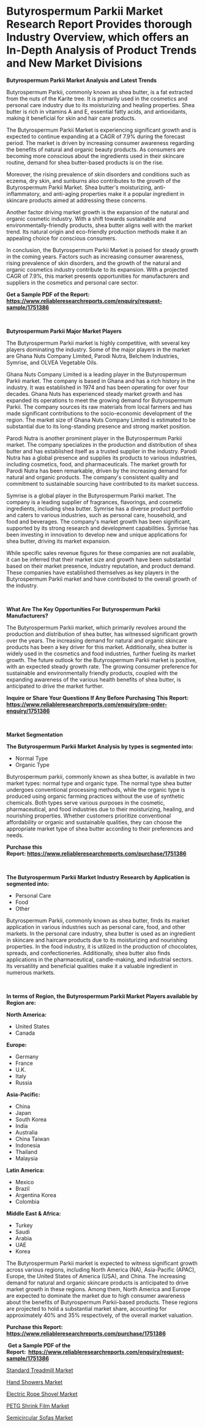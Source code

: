 <p><h1>Butyrospermum Parkii Market Research Report Provides thorough Industry Overview, which offers an In-Depth Analysis of Product Trends and New Market Divisions</h1></p><p><strong>Butyrospermum Parkii Market Analysis and Latest Trends</strong></p>
<p><p>Butyrospermum Parkii, commonly known as shea butter, is a fat extracted from the nuts of the Karite tree. It is primarily used in the cosmetics and personal care industry due to its moisturizing and healing properties. Shea butter is rich in vitamins A and E, essential fatty acids, and antioxidants, making it beneficial for skin and hair care products.</p><p>The Butyrospermum Parkii Market is experiencing significant growth and is expected to continue expanding at a CAGR of 7.9% during the forecast period. The market is driven by increasing consumer awareness regarding the benefits of natural and organic beauty products. As consumers are becoming more conscious about the ingredients used in their skincare routine, demand for shea butter-based products is on the rise.</p><p>Moreover, the rising prevalence of skin disorders and conditions such as eczema, dry skin, and sunburns also contributes to the growth of the Butyrospermum Parkii Market. Shea butter's moisturizing, anti-inflammatory, and anti-aging properties make it a popular ingredient in skincare products aimed at addressing these concerns.</p><p>Another factor driving market growth is the expansion of the natural and organic cosmetic industry. With a shift towards sustainable and environmentally-friendly products, shea butter aligns well with the market trend. Its natural origin and eco-friendly production methods make it an appealing choice for conscious consumers.</p><p>In conclusion, the Butyrospermum Parkii Market is poised for steady growth in the coming years. Factors such as increasing consumer awareness, rising prevalence of skin disorders, and the growth of the natural and organic cosmetics industry contribute to its expansion. With a projected CAGR of 7.9%, this market presents opportunities for manufacturers and suppliers in the cosmetics and personal care sector.</p></p>
<p><strong>Get a Sample PDF of the Report:&nbsp; <a href="https://www.reliableresearchreports.com/enquiry/request-sample/1751386">https://www.reliableresearchreports.com/enquiry/request-sample/1751386</a></strong></p>
<p>&nbsp;</p>
<p><strong>Butyrospermum Parkii Major Market Players</strong></p>
<p><p>The Butyrospermum Parkii market is highly competitive, with several key players dominating the industry. Some of the major players in the market are Ghana Nuts Company Limited, Parodi Nutra, Belchem Industries, Symrise, and OLVEA Vegetable Oils.</p><p>Ghana Nuts Company Limited is a leading player in the Butyrospermum Parkii market. The company is based in Ghana and has a rich history in the industry. It was established in 1974 and has been operating for over four decades. Ghana Nuts has experienced steady market growth and has expanded its operations to meet the growing demand for Butyrospermum Parkii. The company sources its raw materials from local farmers and has made significant contributions to the socio-economic development of the region. The market size of Ghana Nuts Company Limited is estimated to be substantial due to its long-standing presence and strong market position.</p><p>Parodi Nutra is another prominent player in the Butyrospermum Parkii market. The company specializes in the production and distribution of shea butter and has established itself as a trusted supplier in the industry. Parodi Nutra has a global presence and supplies its products to various industries, including cosmetics, food, and pharmaceuticals. The market growth for Parodi Nutra has been remarkable, driven by the increasing demand for natural and organic products. The company's consistent quality and commitment to sustainable sourcing have contributed to its market success.</p><p>Symrise is a global player in the Butyrospermum Parkii market. The company is a leading supplier of fragrances, flavorings, and cosmetic ingredients, including shea butter. Symrise has a diverse product portfolio and caters to various industries, such as personal care, household, and food and beverages. The company's market growth has been significant, supported by its strong research and development capabilities. Symrise has been investing in innovation to develop new and unique applications for shea butter, driving its market expansion.</p><p>While specific sales revenue figures for these companies are not available, it can be inferred that their market size and growth have been substantial based on their market presence, industry reputation, and product demand. These companies have established themselves as key players in the Butyrospermum Parkii market and have contributed to the overall growth of the industry.</p></p>
<p>&nbsp;</p>
<p><strong>What Are The Key Opportunities For Butyrospermum Parkii Manufacturers?</strong></p>
<p><p>The Butyrospermum Parkii market, which primarily revolves around the production and distribution of shea butter, has witnessed significant growth over the years. The increasing demand for natural and organic skincare products has been a key driver for this market. Additionally, shea butter is widely used in the cosmetics and food industries, further fueling its market growth. The future outlook for the Butyrospermum Parkii market is positive, with an expected steady growth rate. The growing consumer preference for sustainable and environmentally friendly products, coupled with the expanding awareness of the various health benefits of shea butter, is anticipated to drive the market further.</p></p>
<p><strong>Inquire or Share Your Questions If Any Before Purchasing This Report: <a href="https://www.reliableresearchreports.com/enquiry/pre-order-enquiry/1751386">https://www.reliableresearchreports.com/enquiry/pre-order-enquiry/1751386</a></strong></p>
<p>&nbsp;</p>
<p><strong>Market Segmentation</strong></p>
<p><strong>The Butyrospermum Parkii Market Analysis by types is segmented into:</strong></p>
<p><ul><li>Normal Type</li><li>Organic Type</li></ul></p>
<p><p>Butyrospermum parkii, commonly known as shea butter, is available in two market types: normal type and organic type. The normal type shea butter undergoes conventional processing methods, while the organic type is produced using organic farming practices without the use of synthetic chemicals. Both types serve various purposes in the cosmetic, pharmaceutical, and food industries due to their moisturizing, healing, and nourishing properties. Whether customers prioritize conventional affordability or organic and sustainable qualities, they can choose the appropriate market type of shea butter according to their preferences and needs.</p></p>
<p><strong>Purchase this Report:&nbsp;<a href="https://www.reliableresearchreports.com/purchase/1751386">https://www.reliableresearchreports.com/purchase/1751386</a></strong></p>
<p>&nbsp;</p>
<p><strong>The Butyrospermum Parkii Market Industry Research by Application is segmented into:</strong></p>
<p><ul><li>Personal Care</li><li>Food</li><li>Other</li></ul></p>
<p><p>Butyrospermum Parkii, commonly known as shea butter, finds its market application in various industries such as personal care, food, and other markets. In the personal care industry, shea butter is used as an ingredient in skincare and haircare products due to its moisturizing and nourishing properties. In the food industry, it is utilized in the production of chocolates, spreads, and confectioneries. Additionally, shea butter also finds applications in the pharmaceutical, candle-making, and industrial sectors. Its versatility and beneficial qualities make it a valuable ingredient in numerous markets.</p></p>
<p>&nbsp;</p>
<p><strong>In terms of Region, the Butyrospermum Parkii Market Players available by Region are:</strong></p>
<p>
    <p> <strong> North America: </strong>
        <ul>
            <li>United States</li>
            <li>Canada</li>
        </ul>
        </p> 
    <p> <strong> Europe: </strong>
        <ul>
            <li>Germany</li>
            <li>France</li>
            <li>U.K.</li>
            <li>Italy</li>
            <li>Russia</li>
        </ul>
        </p> 
    <p> <strong> Asia-Pacific: </strong>
        <ul>
            <li>China</li>
            <li>Japan</li>
            <li>South Korea</li>
            <li>India</li>
            <li>Australia</li>
            <li>China Taiwan</li>
            <li>Indonesia</li>
            <li>Thailand</li>
            <li>Malaysia</li>
        </ul>
        </p> 
    <p> <strong> Latin America: </strong>
        <ul>
            <li>Mexico</li>
            <li>Brazil</li>
            <li>Argentina Korea</li>
            <li>Colombia</li>
        </ul>
        </p> 
    <p> <strong> Middle East & Africa: </strong>
        <ul>
            <li>Turkey</li>
            <li>Saudi</li>
            <li>Arabia</li>
            <li>UAE</li>
            <li>Korea</li>
        </ul>
    </p>
    </p>
<p><p>The Butyrospermum Parkii market is expected to witness significant growth across various regions, including North America (NA), Asia-Pacific (APAC), Europe, the United States of America (USA), and China. The increasing demand for natural and organic skincare products is anticipated to drive market growth in these regions. Among them, North America and Europe are expected to dominate the market due to high consumer awareness about the benefits of Butyrospermum Parkii-based products. These regions are projected to hold a substantial market share, accounting for approximately 40% and 35% respectively, of the overall market valuation.</p></p>
<p><strong>Purchase this Report: <a href="https://www.reliableresearchreports.com/purchase/1751386">https://www.reliableresearchreports.com/purchase/1751386</a></strong></p>
<p>&nbsp;<strong>Get a Sample PDF of the Report:&nbsp;&nbsp;<a href="https://www.reliableresearchreports.com/enquiry/request-sample/1751386">https://www.reliableresearchreports.com/enquiry/request-sample/1751386</a></strong></p>
<p><strong></strong></p>
<p><p><a href="https://medium.com/@lisasanchez1968/standard-treadmill-market-trends-and-market-analysis-forecasted-for-period-2023-2030-0a5dcf1c213a">Standard Treadmill Market</a></p><p><a href="https://medium.com/@shanieprice69879/hand-showers-market-furnishes-information-on-market-share-market-trends-and-market-growth-79c3277ea737">Hand Showers Market</a></p><p><a href="https://github.com/Chiragrp24/Market-Research-Report-List-1/blob/main/electric-rope-shovel-market.md">Electric Rope Shovel Market</a></p><p><a href="https://github.com/YashRP12/Market-Research-Report-List-1/blob/main/petg-shrink-film-market.md">PETG Shrink Film Market</a></p><p><a href="https://medium.com/@brittanyrobertson07/semicircular-sofas-market-size-market-outlook-and-market-forecast-2023-to-2030-44253bcd590f">Semicircular Sofas Market</a></p></p>